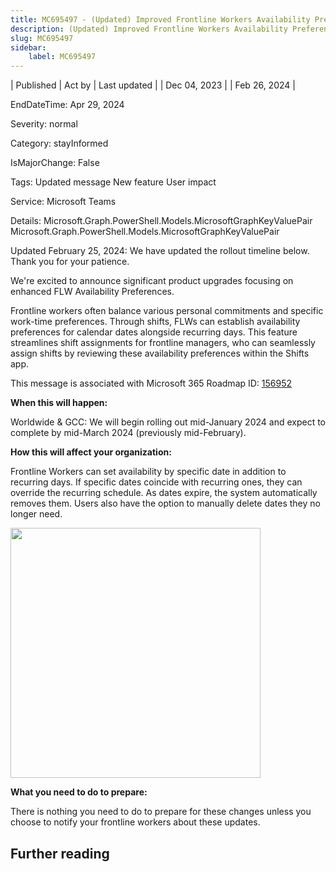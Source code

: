 ```yaml
---
title: MC695497 - (Updated) Improved Frontline Workers Availability Preferences
description: (Updated) Improved Frontline Workers Availability Preferences
slug: MC695497
sidebar:
    label: MC695497
---
```



| Published | Act by | Last updated |
| Dec 04, 2023 |  | Feb 26, 2024 |

EndDateTime: Apr 29, 2024

Severity: normal

Category: stayInformed

IsMajorChange: False

Tags: Updated message New feature User impact

Service: Microsoft Teams

Details: Microsoft.Graph.PowerShell.Models.MicrosoftGraphKeyValuePair Microsoft.Graph.PowerShell.Models.MicrosoftGraphKeyValuePair

<p style="">Updated February 25, 2024: We have updated the rollout timeline below. Thank you for your patience.</p><p style="">We're excited to announce significant product upgrades focusing on enhanced FLW Availability Preferences.<br></p><p>Frontline workers often balance various personal commitments and specific work-time preferences. Through shifts, FLWs can establish availability preferences for calendar dates alongside recurring days. This feature streamlines shift assignments for frontline managers, who can seamlessly assign shifts by reviewing these availability preferences within the Shifts app.</p><p>This message is associated with Microsoft 365 Roadmap ID:&nbsp;<a href="https://www.microsoft.com/microsoft-365/roadmap?filters=&amp;searchterms=156952" target="_blank">156952</a></p><p><b>When this will happen:</b></p>

<p>Worldwide &amp; GCC: We will begin rolling out mid-January 2024 and expect to complete by mid-March 2024 (previously mid-February).</p>

<p><b>How this will affect your organization:</b></p>

<p>Frontline Workers can set availability by specific date in addition to recurring days. If specific dates coincide with recurring ones, they can override the recurring schedule. As dates expire, the system automatically removes them. Users also have the option to manually delete dates they no longer need.&nbsp;&nbsp;</p><p><img src="https://img-prod-cms-rt-microsoft-com.akamaized.net/cms/api/am/imageFileData/RW1eWaZ?ver=22f2" style="width: 400px;"><br></p>
<p><b>What you need to do to prepare:</b></p>
<p>There is nothing you need to do to prepare for these changes unless you choose to notify your frontline workers about these updates.&nbsp;</p>

## Further reading
